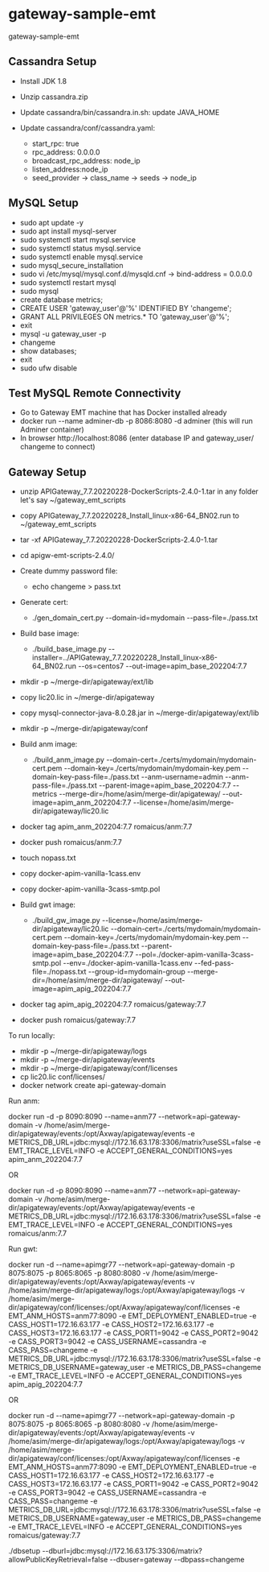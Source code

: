 # gateway-sample-emt
gateway-sample-emt



## Cassandra Setup
- Install JDK 1.8
- Unzip cassandra.zip
- Update cassandra/bin/cassandra.in.sh:
    update JAVA_HOME
    
- Update cassandra/conf/cassandra.yaml:
    - start_rpc: true
    - rpc_address: 0.0.0.0
    - broadcast_rpc_address: node_ip
    - listen_address:node_ip
    - seed_provider -> class_name -> seeds -> node_ip


## MySQL Setup
- sudo apt update -y
- sudo apt install mysql-server
- sudo systemctl start mysql.service
- sudo systemctl status mysql.service
- sudo systemctl enable mysql.service
- sudo mysql_secure_installation
- sudo vi /etc/mysql/mysql.conf.d/mysqld.cnf -> bind-address = 0.0.0.0
- sudo systemctl restart mysql
- sudo mysql
- create database metrics;
- CREATE USER 'gateway_user'@'%' IDENTIFIED BY 'changeme';
- GRANT ALL PRIVILEGES ON metrics.* TO 'gateway_user'@'%';
- exit
- mysql -u gateway_user -p
- changeme
- show databases;
- exit
- sudo ufw disable


## Test MySQL Remote Connectivity
- Go to Gateway EMT machine that has Docker installed already
- docker run --name adminer-db -p 8086:8080 -d adminer (this will run Adminer container)
- In browser http://localhost:8086 (enter database IP and gateway_user/ changeme to connect)


## Gateway Setup

- unzip APIGateway_7.7.20220228-DockerScripts-2.4.0-1.tar in any folder let's say ~/gateway_emt_scripts
- copy APIGateway_7.7.20220228_Install_linux-x86-64_BN02.run to ~/gateway_emt_scripts
- tar -xf APIGateway_7.7.20220228-DockerScripts-2.4.0-1.tar
- cd apigw-emt-scripts-2.4.0/

- Create dummy password file: 
    - echo changeme > pass.txt

- Generate cert: 
    - ./gen_domain_cert.py --domain-id=mydomain --pass-file=./pass.txt

- Build base image: 
    - ./build_base_image.py --installer=../APIGateway_7.7.20220228_Install_linux-x86-64_BN02.run --os=centos7 --out-image=apim_base_202204:7.7

- mkdir -p ~/merge-dir/apigateway/ext/lib
- copy lic20.lic in ~/merge-dir/apigateway
- copy mysql-connector-java-8.0.28.jar in ~/merge-dir/apigateway/ext/lib 
- mkdir -p ~/merge-dir/apigateway/conf


- Build anm image: 
    - ./build_anm_image.py --domain-cert=./certs/mydomain/mydomain-cert.pem --domain-key=./certs/mydomain/mydomain-key.pem --domain-key-pass-file=./pass.txt --anm-username=admin --anm-pass-file=./pass.txt --parent-image=apim_base_202204:7.7 --metrics --merge-dir=/home/asim/merge-dir/apigateway/ --out-image=apim_anm_202204:7.7 --license=/home/asim/merge-dir/apigateway/lic20.lic
    
- docker tag apim_anm_202204:7.7 romaicus/anm:7.7
- docker push romaicus/anm:7.7
    
- touch nopass.txt

-  copy docker-apim-vanilla-1cass.env
-  copy docker-apim-vanilla-3cass-smtp.pol

-  Build gwt image:
    -  ./build_gw_image.py --license=/home/asim/merge-dir/apigateway/lic20.lic --domain-cert=./certs/mydomain/mydomain-cert.pem --domain-key=./certs/mydomain/mydomain-key.pem --domain-key-pass-file=./pass.txt --parent-image=apim_base_202204:7.7 --pol=./docker-apim-vanilla-3cass-smtp.pol --env=./docker-apim-vanilla-1cass.env --fed-pass-file=./nopass.txt --group-id=mydomain-group --merge-dir=/home/asim/merge-dir/apigateway/ --out-image=apim_apig_202204:7.7
               

- docker tag apim_apig_202204:7.7 romaicus/gateway:7.7
- docker push romaicus/gateway:7.7


To run locally:

- mkdir -p ~/merge-dir/apigateway/logs
- mkdir -p ~/merge-dir/apigateway/events
- mkdir -p ~/merge-dir/apigateway/conf/licenses
- cp lic20.lic conf/licenses/
- docker network create api-gateway-domain

Run anm: 

docker run -d -p 8090:8090 --name=anm77 --network=api-gateway-domain -v /home/asim/merge-dir/apigateway/events:/opt/Axway/apigateway/events -e METRICS_DB_URL=jdbc:mysql://172.16.63.178:3306/matrix?useSSL=false -e EMT_TRACE_LEVEL=INFO -e ACCEPT_GENERAL_CONDITIONS=yes apim_anm_202204:7.7

OR 

docker run -d -p 8090:8090 --name=anm77 --network=api-gateway-domain -v /home/asim/merge-dir/apigateway/events:/opt/Axway/apigateway/events -e METRICS_DB_URL=jdbc:mysql://172.16.63.178:3306/matrix?useSSL=false -e EMT_TRACE_LEVEL=INFO -e ACCEPT_GENERAL_CONDITIONS=yes romaicus/anm:7.7


Run gwt: 

docker run -d --name=apimgr77 --network=api-gateway-domain -p 8075:8075 -p 8065:8065 -p 8080:8080 -v /home/asim/merge-dir/apigateway/events:/opt/Axway/apigateway/events -v /home/asim/merge-dir/apigateway/logs:/opt/Axway/apigateway/logs -v /home/asim/merge-dir/apigateway/conf/licenses:/opt/Axway/apigateway/conf/licenses -e EMT_ANM_HOSTS=anm77:8090 -e EMT_DEPLOYMENT_ENABLED=true -e CASS_HOST1=172.16.63.177 -e CASS_HOST2=172.16.63.177 -e CASS_HOST3=172.16.63.177 -e CASS_PORT1=9042 -e CASS_PORT2=9042 -e CASS_PORT3=9042 -e CASS_USERNAME=cassandra -e CASS_PASS=changeme -e METRICS_DB_URL=jdbc:mysql://172.16.63.178:3306/matrix?useSSL=false -e METRICS_DB_USERNAME=gateway_user -e METRICS_DB_PASS=changeme -e EMT_TRACE_LEVEL=INFO -e ACCEPT_GENERAL_CONDITIONS=yes apim_apig_202204:7.7


OR

docker run -d --name=apimgr77 --network=api-gateway-domain -p 8075:8075 -p 8065:8065 -p 8080:8080 -v /home/asim/merge-dir/apigateway/events:/opt/Axway/apigateway/events -v /home/asim/merge-dir/apigateway/logs:/opt/Axway/apigateway/logs -v /home/asim/merge-dir/apigateway/conf/licenses:/opt/Axway/apigateway/conf/licenses -e EMT_ANM_HOSTS=anm77:8090 -e EMT_DEPLOYMENT_ENABLED=true -e CASS_HOST1=172.16.63.177 -e CASS_HOST2=172.16.63.177 -e CASS_HOST3=172.16.63.177 -e CASS_PORT1=9042 -e CASS_PORT2=9042 -e CASS_PORT3=9042 -e CASS_USERNAME=cassandra -e CASS_PASS=changeme -e METRICS_DB_URL=jdbc:mysql://172.16.63.178:3306/matrix?useSSL=false -e METRICS_DB_USERNAME=gateway_user -e METRICS_DB_PASS=changeme -e EMT_TRACE_LEVEL=INFO -e ACCEPT_GENERAL_CONDITIONS=yes romaicus/gateway:7.7





./dbsetup --dburl=jdbc:mysql://172.16.63.175:3306/matrix?allowPublicKeyRetrieval=false --dbuser=gateway --dbpass=changeme





